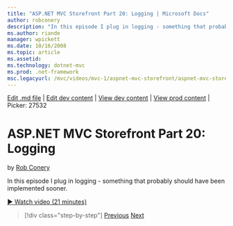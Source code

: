 ```yaml
---
title: "ASP.NET MVC Storefront Part 20: Logging | Microsoft Docs"
author: robconery
description: "In this episode I plug in logging - something that probably should have been implemented sooner."
ms.author: riande
manager: wpickett
ms.date: 10/16/2008
ms.topic: article
ms.assetid: 
ms.technology: dotnet-mvc
ms.prod: .net-framework
msc.legacyurl: /mvc/videos/mvc-1/aspnet-mvc-storefront/aspnet-mvc-storefront-part-20-logging
---
```

[Edit .md file](C:\Projects\msc\dev\Msc.Www\Web.ASP\App_Data\github\mvc\videos\mvc-1\aspnet-mvc-storefront\aspnet-mvc-storefront-part-20-logging.md) | [Edit dev content](http://www.aspdev.net/umbraco#/content/content/edit/26741) | [View dev content](http://docs.aspdev.net/tutorials/mvc/videos/mvc-1/aspnet-mvc-storefront/aspnet-mvc-storefront-part-20-logging.html) | [View prod content](http://www.asp.net/mvc/videos/mvc-1/aspnet-mvc-storefront/aspnet-mvc-storefront-part-20-logging) | Picker: 27532

ASP.NET MVC Storefront Part 20: Logging
====================
by [Rob Conery](https://github.com/robconery)

In this episode I plug in logging - something that probably should have been implemented sooner.

[&#9654; Watch video (21 minutes)](https://channel9.msdn.com/Blogs/ASP-NET-Site-Videos/aspnet-mvc-storefront-part-20-logging)

>[!div class="step-by-step"] [Previous](aspnet-mvc-storefront-part-19a-windows-workflow-followup.md) [Next](aspnet-mvc-storefront-part-21-order-manager-and-personalization.md)